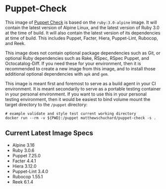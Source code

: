# Puppet-Check

This image of [Puppet Check](https://github.com/mschuchard/puppet-check) is based on the `ruby:3.0-alpine` image. It will contain the latest version of Alpine Linux, and the latest version of Ruby 3.0 at the time of build. It will also contain the latest version of its dependencies at time of build. This includes Puppet, Facter, Hiera, Puppet-Lint, Rubocop, and Reek.

This image does not contain optional package dependencies such as Git, or optional Ruby dependencies such as Rake, RSpec, RSpec Puppet, and Octocatalog-Diff. If you need these for your environment, then it is recommended to create a new image from this image, and to install those additional optional dependencies with `apk` and `gem`.

This image is meant first and foremost to serve as a build agent in your CI environment. It is meant secondarily to serve as a portable testing container in your personal environment. If you want to use this in your personal testing environment, then it would be easiest to bind volume mount the target directory to the `/puppet` directory:

```
# example validate and style test current working directory
docker run --rm -v ${PWD}:/puppet matthewschuchard/puppet-check -s .
```

## Current Latest Image Specs
- Alpine 3.16
- Ruby 3.0.6
- Puppet 7.25.0
- Facter 4.4.1
- Hiera 3.12.0
- Puppet-Lint 3.4.0
- Rubocop 1.55.1
- Reek 6.1.4
